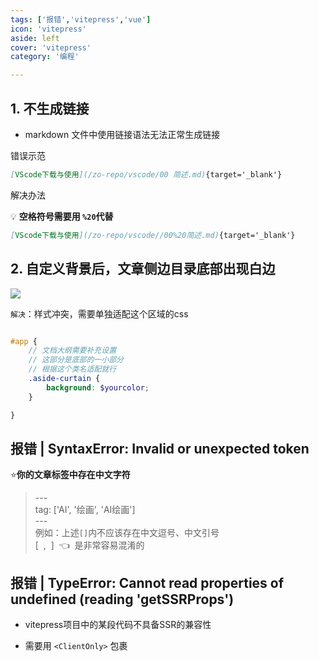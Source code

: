 ```yaml
---
tags: ['报错','vitepress','vue']
icon: 'vitepress'
aside: left
cover: 'vitepress'
category: '编程'

---
```


 

<!-- ## 报错 -->

## 1. 不生成链接

- markdown 文件中使用链接语法无法正常生成链接

<Badge type='danger'>错误示范</Badge>

```md
[VScode下载与使用](/zo-repo/vscode/00 简述.md){target='_blank'}
```

<Badge type='tip'>解决办法</Badge>

💡 **空格符号需要用 `%20`代替**

```md
[VScode下载与使用](/zo-repo/vscode//00%20简述.md){target='_blank'}
```

## 2. 自定义背景后，文章侧边目录底部出现白边


![](/image/202408200203.png)




`解决`：样式冲突，需要单独适配这个区域的css

```scss

#app {
    // 文档大纲需要补充设置
    // 这部分是底部的一小部分
    // 根据这个类名适配就行
    .aside-curtain {
        background: $yourcolor;
    }

}


```


## 报错 | SyntaxError: Invalid or unexpected token

⭐**你的文章标签中存在中文字符**  
> \-\-\-  
> tag: ['AI', '绘画', 'AI绘画']  
> \-\-\-  
例如：上述`[]`内不应该存在中文逗号、中文引号   
<Badge type='danger'>[ &nbsp;,&nbsp; ] &nbsp;👈 &nbsp;是非常容易混淆的</Badge>


## 报错 | TypeError: Cannot read properties of undefined (reading 'getSSRProps')

- vitepress项目中的某段代码不具备SSR的兼容性

- 需要用 `<ClientOnly>` 包裹 
